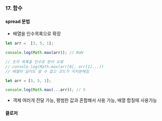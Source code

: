 ### 17. 함수

#### spread 문법

- 배열을 인수목록으로 확장

```javascript
let arr =  [3, 5, 1];

console.log(Math.max(arr)); // NaN

// 숫자 목록을 인수로 받아 오류
// console.log(Math.max(arr[0], arr[1]...))
// 배열의 길이도 알 수 없고 코드가 지저분해짐
```

```javascript
let arr = [3, 5, 1];

console.log(Math.max(...arr)); // 5
```

- 객체 여러개 전달 가능, 평범한 값과 혼합해서 사용 가능, 배열 합칠때 사용가능



#### 클로저

 

